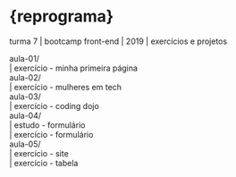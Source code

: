 # {reprograma}
turma 7 | bootcamp front-end | 2019 | exercícios e projetos 

aula-01/ <br>
  | exercício - minha primeira página <br>
aula-02/ <br>
  | exercício - mulheres em tech <br>
aula-03/ <br>
  | exercício - coding dojo <br>
aula-04/ <br>
  | estudo - formulário <br>
  | exercício - formulário <br>
aula-05/ <br>
  | exercício - site <br>
  | exercício - tabela <br>
